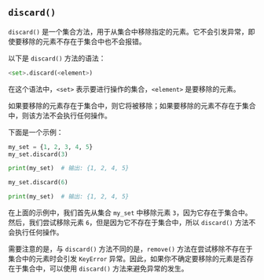 ## `discard()`

`discard()` 是一个集合方法，用于从集合中移除指定的元素。它不会引发异常，即使要移除的元素不存在于集合中也不会报错。

以下是 `discard()` 方法的语法：

```python
<set>.discard(<element>)
```



在这个语法中，`<set>` 表示要进行操作的集合，`<element>` 是要移除的元素。

如果要移除的元素存在于集合中，则它将被移除；如果要移除的元素不存在于集合中，则该方法不会执行任何操作。

下面是一个示例：

```python
my_set = {1, 2, 3, 4, 5}
my_set.discard(3)

print(my_set)  # 输出: {1, 2, 4, 5}

my_set.discard(6)

print(my_set)  # 输出: {1, 2, 4, 5}
```



在上面的示例中，我们首先从集合 `my_set` 中移除元素 `3`，因为它存在于集合中。然后，我们尝试移除元素 `6`，但是因为它不存在于集合中，所以 `discard()` 方法不会执行任何操作。

需要注意的是，与 `discard()` 方法不同的是，`remove()` 方法在尝试移除不存在于集合中的元素时会引发 `KeyError` 异常。因此，如果你不确定要移除的元素是否存在于集合中，可以使用 `discard()` 方法来避免异常的发生。
